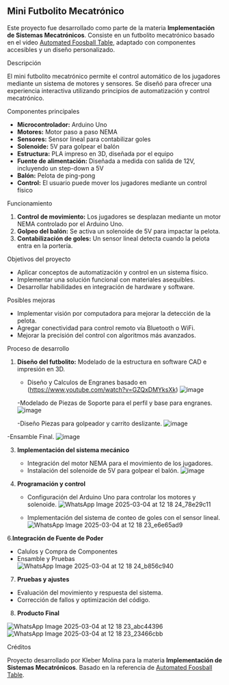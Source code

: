 ## Mini Futbolito Mecatrónico  

Este proyecto fue desarrollado como parte de la materia **Implementación de Sistemas Mecatrónicos**. Consiste en un futbolito mecatrónico basado en el video [Automated Foosball Table](https://www.youtube.com/watch?v=JqSubWfrhvw), adaptado con componentes accesibles y un diseño personalizado.  

Descripción  

El mini futbolito mecatrónico permite el control automático de los jugadores mediante un sistema de motores y sensores. Se diseñó para ofrecer una experiencia interactiva utilizando principios de automatización y control mecatrónico.  

Componentes principales  

- **Microcontrolador:** Arduino Uno  
- **Motores:** Motor paso a paso NEMA  
- **Sensores:** Sensor lineal para contabilizar goles  
- **Solenoide:** 5V para golpear el balón  
- **Estructura:** PLA impreso en 3D, diseñada por el equipo  
- **Fuente de alimentación:** Diseñada a medida con salida de 12V, incluyendo un step-down a 5V  
- **Balón:** Pelota de ping-pong  
- **Control:** El usuario puede mover los jugadores mediante un control físico  

Funcionamiento  

1. **Control de movimiento:** Los jugadores se desplazan mediante un motor NEMA controlado por el Arduino Uno.  
2. **Golpeo del balón:** Se activa un solenoide de 5V para impactar la pelota.  
3. **Contabilización de goles:** Un sensor lineal detecta cuando la pelota entra en la portería.  

Objetivos del proyecto  

- Aplicar conceptos de automatización y control en un sistema físico.  
- Implementar una solución funcional con materiales asequibles.  
- Desarrollar habilidades en integración de hardware y software.  

Posibles mejoras  

- Implementar visión por computadora para mejorar la detección de la pelota.  
- Agregar conectividad para control remoto vía Bluetooth o WiFi.  
- Mejorar la precisión del control con algoritmos más avanzados.  

Proceso de desarrollo  

1. **Diseño del futbolito:** Modelado de la estructura en software CAD e impresión en 3D.
   - Diseño y Calculos de Engranes basado en (https://www.youtube.com/watch?v=GZQxDMYksXk)
  ![image](https://github.com/user-attachments/assets/49659164-70ce-4076-adfd-2063709259fd)
   
   -Modelado de Piezas de Soporte para el perfil y base para engranes.
   ![image](https://github.com/user-attachments/assets/d4be3da8-b068-48a1-a3fe-61fd5cbda7a1)

   -Diseño Piezas para golpeador y carrito deslizante.
   ![image](https://github.com/user-attachments/assets/c1cb8876-4b7e-40a2-b061-63647b6cfa87)

  -Ensamble Final.
  ![image](https://github.com/user-attachments/assets/4afe912f-b366-4900-ba06-91d9f3196eb7)

 
3. **Implementación del sistema mecánico**
   - Integración del motor NEMA para el movimiento de los jugadores.  
   - Instalación del solenoide de 5V para golpear el balón.
   ![image](https://github.com/user-attachments/assets/e113d3f0-80d0-462d-8792-2839366076ac)


5. **Programación y control**  
   - Configuración del Arduino Uno para controlar los motores y solenoide.
   ![WhatsApp Image 2025-03-04 at 12 18 24_78e29c11](https://github.com/user-attachments/assets/5168cf78-6b7d-4ab4-b45e-799cd3ae2ec4)

   - Implementación del sistema de conteo de goles con el sensor lineal.
   ![WhatsApp Image 2025-03-04 at 12 18 23_e6e65ad9](https://github.com/user-attachments/assets/7fc85142-0300-4296-9617-1db708e560df)


6.**Integración de Fuente de Poder**
   - Calulos y Compra de Componentes
   - Ensamble y Pruebas
![WhatsApp Image 2025-03-04 at 12 18 24_b856c940](https://github.com/user-attachments/assets/3318b5b0-7f39-44da-98cf-7c89bb62be4e)


7.  **Pruebas y ajustes**  
   - Evaluación del movimiento y respuesta del sistema.  
   - Corrección de fallos y optimización del código.

8. **Producto Final**

![WhatsApp Image 2025-03-04 at 12 18 23_abc44396](https://github.com/user-attachments/assets/f31c429f-9389-4937-ada8-e6d1840fcf45)
![WhatsApp Image 2025-03-04 at 12 18 23_23466cbb](https://github.com/user-attachments/assets/fb5d772f-ffec-4816-8174-0b01a50684da)

Créditos  

Proyecto desarrollado por Kleber Molina para la materia **Implementación de Sistemas Mecatrónicos**. Basado en la referencia de [Automated Foosball Table](https://www.youtube.com/watch?v=JqSubWfrhvw). 
